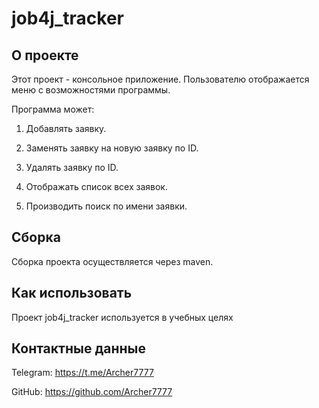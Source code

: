 # job4j_tracker

## О проекте

Этот проект - консольное приложение. Пользователю отображается меню с возможностями программы.

Программа может:

1. Добавлять заявку.

2. Заменять заявку на новую заявку по ID.

3. Удалять заявку по ID.

4. Отображать список всех заявок.

5. Производить поиск по имени заявки.

## Сборка

Сборка проекта осуществляется через maven.

## Как использовать

Проект job4j_tracker используется в учебных целях

## Контактные данные

Telegram: https://t.me/Archer7777

GitHub: https://github.com/Archer7777